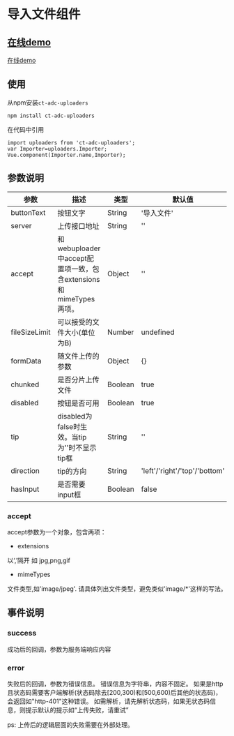 # 导入文件组件

## [在线demo](https://codepen.io/rubyisapm/pen/WjYVPp)

<a href="https://codepen.io/rubyisapm/pen/WjYVPp">在线demo</a>

## 使用

从npm安装`ct-adc-uploaders`
```
npm install ct-adc-uploaders
```
在代码中引用
```
import uploaders from 'ct-adc-uploaders';
var Importer=uploaders.Importer;
Vue.component(Importer.name,Importer);
```
## 参数说明

参数|描述|类型|默认值
--- | --- | --- | --- |
buttonText | 按钮文字 | String | '导入文件'
server | 上传接口地址 | String | ''
accept | 和webuploader中accept配置项一致，包含extensions和mimeTypes两项。 | Object | ''
fileSizeLimit | 可以接受的文件大小(单位为B) | Number | undefined
formData | 随文件上传的参数 | Object | {}
chunked | 是否分片上传文件 | Boolean | true
disabled | 按钮是否可用 | Boolean | true
tip | disabled为false时生效。当tip为''时不显示tip框 | String | ''
direction | tip的方向 | String | 'left'/'right'/'top'/'bottom'
hasInput | 是否需要input框 | Boolean | false

### accept

accept参数为一个对象，包含两项：
* extensions

以‘,’隔开 如 jpg,png,gif

* mimeTypes

文件类型,如'image/jpeg'. 请具体列出文件类型，避免类似'image/*'这样的写法。

## 事件说明

### success

成功后的回调，参数为服务端响应内容

### error

失败后的回调，参数为错误信息。
错误信息为字符串，内容不固定。
如果是http且状态码需要客户端解析(状态码除去[200,300)和[500,600)后其他的状态码)，会返回如"http-401"这种错误。
如需解析，请先解析状态码，如果无状态码信息，则提示默认的提示如“上传失败，请重试”

ps: 上传后的逻辑层面的失败需要在外部处理。

